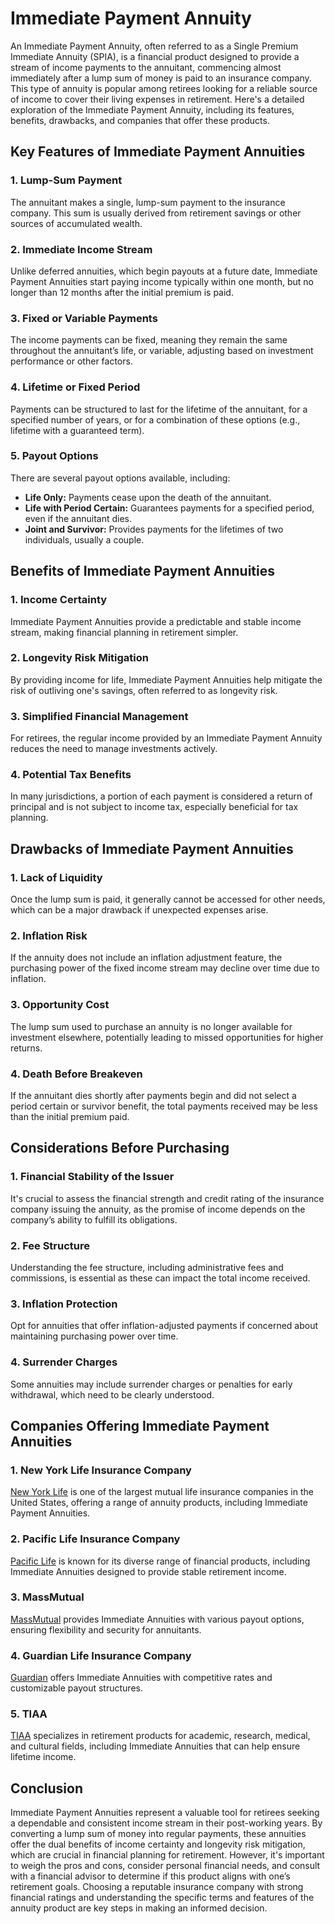 # Immediate Payment Annuity

An Immediate Payment Annuity, often referred to as a Single Premium Immediate Annuity (SPIA), is a financial product designed to provide a stream of income payments to the annuitant, commencing almost immediately after a lump sum of money is paid to an insurance company. This type of annuity is popular among retirees looking for a reliable source of income to cover their living expenses in retirement. Here's a detailed exploration of the Immediate Payment Annuity, including its features, benefits, drawbacks, and companies that offer these products.

## Key Features of Immediate Payment Annuities

### 1. Lump-Sum Payment
The annuitant makes a single, lump-sum payment to the insurance company. This sum is usually derived from retirement savings or other sources of accumulated wealth.

### 2. Immediate Income Stream
Unlike deferred annuities, which begin payouts at a future date, Immediate Payment Annuities start paying income typically within one month, but no longer than 12 months after the initial premium is paid.

### 3. Fixed or Variable Payments
The income payments can be fixed, meaning they remain the same throughout the annuitant’s life, or variable, adjusting based on investment performance or other factors.

### 4. Lifetime or Fixed Period
Payments can be structured to last for the lifetime of the annuitant, for a specified number of years, or for a combination of these options (e.g., lifetime with a guaranteed term).

### 5. Payout Options
There are several payout options available, including:
- **Life Only:** Payments cease upon the death of the annuitant.
- **Life with Period Certain:** Guarantees payments for a specified period, even if the annuitant dies.
- **Joint and Survivor:** Provides payments for the lifetimes of two individuals, usually a couple.

## Benefits of Immediate Payment Annuities

### 1. Income Certainty
Immediate Payment Annuities provide a predictable and stable income stream, making financial planning in retirement simpler.

### 2. Longevity Risk Mitigation
By providing income for life, Immediate Payment Annuities help mitigate the risk of outliving one's savings, often referred to as longevity risk.

### 3. Simplified Financial Management
For retirees, the regular income provided by an Immediate Payment Annuity reduces the need to manage investments actively.

### 4. Potential Tax Benefits
In many jurisdictions, a portion of each payment is considered a return of principal and is not subject to income tax, especially beneficial for tax planning.

## Drawbacks of Immediate Payment Annuities

### 1. Lack of Liquidity
Once the lump sum is paid, it generally cannot be accessed for other needs, which can be a major drawback if unexpected expenses arise.

### 2. Inflation Risk
If the annuity does not include an inflation adjustment feature, the purchasing power of the fixed income stream may decline over time due to inflation.

### 3. Opportunity Cost
The lump sum used to purchase an annuity is no longer available for investment elsewhere, potentially leading to missed opportunities for higher returns.

### 4. Death Before Breakeven
If the annuitant dies shortly after payments begin and did not select a period certain or survivor benefit, the total payments received may be less than the initial premium paid.

## Considerations Before Purchasing

### 1. Financial Stability of the Issuer
It's crucial to assess the financial strength and credit rating of the insurance company issuing the annuity, as the promise of income depends on the company’s ability to fulfill its obligations.

### 2. Fee Structure
Understanding the fee structure, including administrative fees and commissions, is essential as these can impact the total income received.

### 3. Inflation Protection
Opt for annuities that offer inflation-adjusted payments if concerned about maintaining purchasing power over time.

### 4. Surrender Charges
Some annuities may include surrender charges or penalties for early withdrawal, which need to be clearly understood.

## Companies Offering Immediate Payment Annuities

### 1. New York Life Insurance Company
[New York Life](https://www.newyorklife.com) is one of the largest mutual life insurance companies in the United States, offering a range of annuity products, including Immediate Payment Annuities.

### 2. Pacific Life Insurance Company
[Pacific Life](https://www.pacificlife.com) is known for its diverse range of financial products, including Immediate Annuities designed to provide stable retirement income.

### 3. MassMutual
[MassMutual](https://www.massmutual.com) provides Immediate Annuities with various payout options, ensuring flexibility and security for annuitants.

### 4. Guardian Life Insurance Company
[Guardian](https://www.guardianlife.com) offers Immediate Annuities with competitive rates and customizable payout structures.

### 5. TIAA
[TIAA](https://www.tiaa.org) specializes in retirement products for academic, research, medical, and cultural fields, including Immediate Annuities that can help ensure lifetime income.

## Conclusion

Immediate Payment Annuities represent a valuable tool for retirees seeking a dependable and consistent income stream in their post-working years. By converting a lump sum of money into regular payments, these annuities offer the dual benefits of income certainty and longevity risk mitigation, which are crucial in financial planning for retirement. However, it's important to weigh the pros and cons, consider personal financial needs, and consult with a financial advisor to determine if this product aligns with one’s retirement goals. Choosing a reputable insurance company with strong financial ratings and understanding the specific terms and features of the annuity product are key steps in making an informed decision.